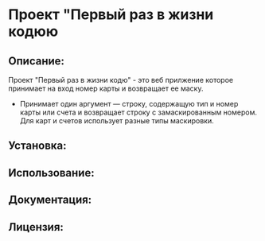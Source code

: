 # Проект "Первый раз в жизни кодюю


## Описание:
Проект "Первый раз в жизни кодю" - это веб прилжение которое принимает на вход номер карты и возвращает ее маску.
- Принимает один аргумент — строку, содержащую тип и номер карты или счета и возвращает строку с замаскированным номером. 
Для карт и счетов использует разные типы маскировки.


## Установка:


## Использование:


## Документация:


## Лицензия: